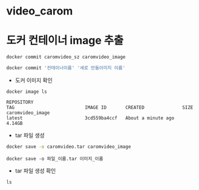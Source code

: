 # video_carom

# 도커 컨테이너 image 추출
```bash
docker commit caromvideo_sz caromvideo_image
```
```bash
docker commit '컨테이너이름' '새로 만들이미지 이름'
```
- 도커 이미지 확인
```
docker image ls

REPOSITORY                                                                            TAG                          IMAGE ID       CREATED              SIZE
caromvideo_image                                                                      latest                       3cd559ba4ccf   About a minute ago   4.14GB

```
- tar 파일 생성
```bash
docker save -o caromvideo.tar caromvideo_image
```
```
docker save -o 파일_이름.tar 이미지_이름
```

- tar 파일 생성 확인
```
ls
```
